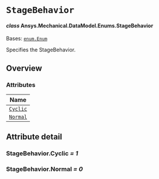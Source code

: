 # `StageBehavior`

<a id="ansys.mechanical.stubs.v241.Ansys.Mechanical.DataModel.Enums.StageBehavior"></a>

#### *class* Ansys.Mechanical.DataModel.Enums.StageBehavior

Bases: [`enum.Enum`](https://docs.python.org/3/library/enum.html#enum.Enum)

Specifies the StageBehavior.

<!-- !! processed by numpydoc !! -->

<a id="overview"></a>

## Overview

### Attributes

| Name |
| ------------------------------------- |
| [`Cyclic`](#StageBehavior.Cyclic) |
| [`Normal`](#StageBehavior.Normal) |

<a id="attribute-detail"></a>

## Attribute detail

<a id="StageBehavior.Cyclic"></a>

### StageBehavior.Cyclic *= 1*

<a id="StageBehavior.Normal"></a>

### StageBehavior.Normal *= 0*


